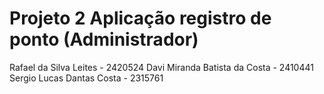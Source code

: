 # Projeto 2 Aplicação registro de ponto (Administrador)


Rafael da Silva Leites - 2420524
Davi Miranda Batista da Costa - 2410441
Sergio Lucas Dantas Costa - 2315761

